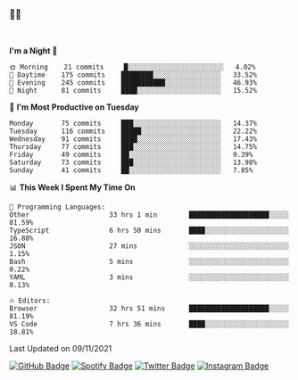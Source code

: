 ### 🤙🍺

<!-- <a href="https://github-readme-stats.vercel.app/api?username=hzak2xx&count_private=true&show_icons=true&theme=dracula">
  <img align="center" src="https://github-readme-stats.vercel.app/api?username=hzak2xx&count_private=true&show_icons=true&theme=dracula" />
</a>
</br> -->
</br>

<!--START_SECTION:waka-->
**I'm a Night 🦉** 

```text
🌞 Morning    21 commits     █░░░░░░░░░░░░░░░░░░░░░░░░   4.02% 
🌆 Daytime    175 commits    ████████░░░░░░░░░░░░░░░░░   33.52% 
🌃 Evening    245 commits    ███████████░░░░░░░░░░░░░░   46.93% 
🌙 Night      81 commits     ████░░░░░░░░░░░░░░░░░░░░░   15.52%

```
📅 **I'm Most Productive on Tuesday** 

```text
Monday       75 commits     ███░░░░░░░░░░░░░░░░░░░░░░   14.37% 
Tuesday      116 commits    █████░░░░░░░░░░░░░░░░░░░░   22.22% 
Wednesday    91 commits     ████░░░░░░░░░░░░░░░░░░░░░   17.43% 
Thursday     77 commits     ███░░░░░░░░░░░░░░░░░░░░░░   14.75% 
Friday       49 commits     ██░░░░░░░░░░░░░░░░░░░░░░░   9.39% 
Saturday     73 commits     ███░░░░░░░░░░░░░░░░░░░░░░   13.98% 
Sunday       41 commits     ██░░░░░░░░░░░░░░░░░░░░░░░   7.85%

```


📊 **This Week I Spent My Time On** 

```text
💬 Programming Languages: 
Other                    33 hrs 1 min        ████████████████████░░░░░   81.59% 
TypeScript               6 hrs 50 mins       ████░░░░░░░░░░░░░░░░░░░░░   16.88% 
JSON                     27 mins             ░░░░░░░░░░░░░░░░░░░░░░░░░   1.15% 
Bash                     5 mins              ░░░░░░░░░░░░░░░░░░░░░░░░░   0.22% 
YAML                     3 mins              ░░░░░░░░░░░░░░░░░░░░░░░░░   0.13%

🔥 Editors: 
Browser                  32 hrs 51 mins      ████████████████████░░░░░   81.19% 
VS Code                  7 hrs 36 mins       ████░░░░░░░░░░░░░░░░░░░░░   18.81%

```


 Last Updated on 09/11/2021
<!--END_SECTION:waka-->

[![GitHub Badge](https://img.shields.io/badge/GitHub-100000?style=for-the-badge&logo=github&logoColor=white)](https://github.com/hzak2xx)
[![Spotify Badge](https://img.shields.io/badge/Spotify-1ED760?&style=for-the-badge&logo=spotify&logoColor=white)](https://open.spotify.com/user/uf90s6sbbh75a1mt44clkhkvf)
[![Twitter Badge](https://img.shields.io/badge/Twitter-1DA1F2?style=for-the-badge&logo=twitter&logoColor=white)](https://twitter.com/hzak2xx)
[![Instagram Badge](https://img.shields.io/badge/Instagram-E4405F?style=for-the-badge&logo=instagram&logoColor=white)](https://www.instagram.com/hzak2xx/)
